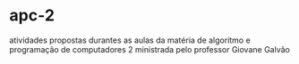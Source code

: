 # apc-2
atividades propostas durantes as aulas da matéria de algoritmo e programação de computadores 2
ministrada pelo professor Giovane Galvão
